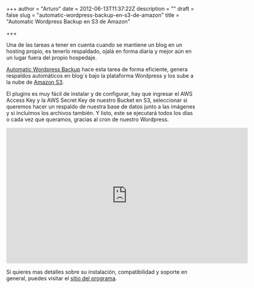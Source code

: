 +++
author = "Arturo"
date = 2012-06-13T11:37:22Z
description = ""
draft = false
slug = "automatic-wordpress-backup-en-s3-de-amazon"
title = "Automatic Wordpress Backup en S3 de Amazon"

+++

Una de las tareas a tener en cuenta cuando se mantiene un blog en un hosting propio, es tenerlo respaldado, ojalá en forma diaria y mejor aún en un lugar fuera del propio hospedaje.

<a href="https://wordpress.org/extend/plugins/automatic-wordpress-backup/">Automatic Wordpress Backup</a> hace esta tarea de forma eficiente, genera respaldos automáticos en blog´s bajo la plataforma Wordpress y los sube a la nube de <a href="https://aws.amazon.com/es/s3/">Amazon S3</a>.

El plugins es muy fácil de instalar y de configurar, hay que ingresar el AWS Access Key y la AWS Secret Key de nuestro Bucket en S3, seleccionar si queremos hacer un respaldo de nuestra base de datos junto a las imágenes y si incluímos los archivos también. Y listo, este se ejecutará todos los días o cada vez que queramos, gracias al cron de nuestro Wordpress.

<iframe width="640" height="360" src="https://www.youtube.com/embed/5A-auuJzb4A?rel=0" frameborder="0" allowfullscreen></iframe>

Si quieres mas detalles sobre su instalación, compatibilidad y soporte en general, puedes visitar el <a href="https://www.wordpressbackup.org/">sitio del programa</a>.
